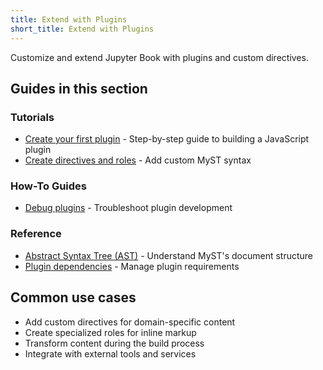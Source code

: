 ```yaml
---
title: Extend with Plugins
short_title: Extend with Plugins
---
```


Customize and extend Jupyter Book with plugins and custom directives.

## Guides in this section

### Tutorials
- [Create your first plugin](./plugins/plugins.md) - Step-by-step guide to building a JavaScript plugin
- [Create directives and roles](./plugins/directives-and-roles.md) - Add custom MyST syntax

### How-To Guides
- [Debug plugins](./plugins/debug.md) - Troubleshoot plugin development

### Reference
- [Abstract Syntax Tree (AST)](./plugins/ast.md) - Understand MyST's document structure
- [Plugin dependencies](./plugins/dependencies.md) - Manage plugin requirements

## Common use cases

- Add custom directives for domain-specific content
- Create specialized roles for inline markup
- Transform content during the build process
- Integrate with external tools and services
